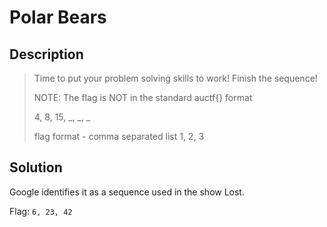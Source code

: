 # Polar Bears

## Description

> Time to put your problem solving skills to work! Finish the sequence!
>
> NOTE: The flag is NOT in the standard auctf{} format
>
> 4, 8, 15, _, _, _
>
> flag format - comma separated list 1, 2, 3

## Solution

Google identifies it as a sequence used in the show Lost.

Flag: `6, 23, 42`